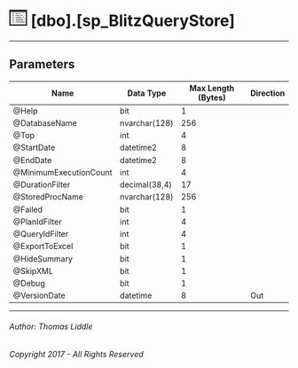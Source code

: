 #### 

# ![Stored Procedures](../../Images/StoredProcedure32.png) [dbo].[sp_BlitzQueryStore]

---

## <a name="#parameters"></a>Parameters

| Name | Data Type | Max Length (Bytes) | Direction |
|---|---|---|---|
| @Help | bit | 1 |  |
| @DatabaseName | nvarchar(128) | 256 |  |
| @Top | int | 4 |  |
| @StartDate | datetime2 | 8 |  |
| @EndDate | datetime2 | 8 |  |
| @MinimumExecutionCount | int | 4 |  |
| @DurationFilter | decimal(38,4) | 17 |  |
| @StoredProcName | nvarchar(128) | 256 |  |
| @Failed | bit | 1 |  |
| @PlanIdFilter | int | 4 |  |
| @QueryIdFilter | int | 4 |  |
| @ExportToExcel | bit | 1 |  |
| @HideSummary | bit | 1 |  |
| @SkipXML | bit | 1 |  |
| @Debug | bit | 1 |  |
| @VersionDate | datetime | 8 | Out |


---

###### Author:  Thomas Liddle

###### Copyright 2017 - All Rights Reserved


